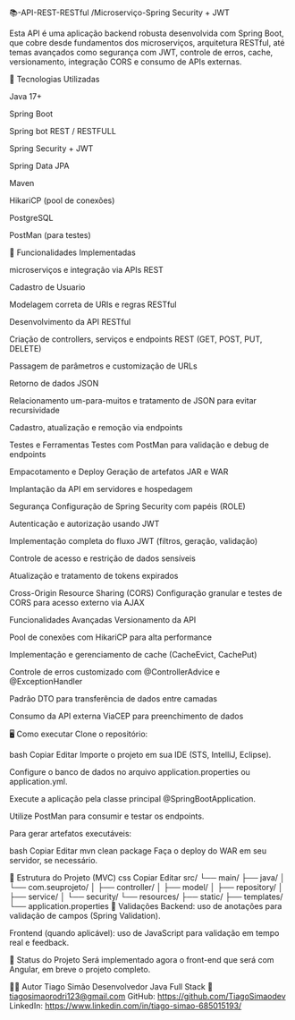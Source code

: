 📚-API-REST-RESTful /Microserviço-Spring Security + JWT

Esta API é uma aplicação backend robusta desenvolvida com Spring Boot, que cobre desde fundamentos dos microserviços, arquitetura RESTful, 
até temas avançados como segurança com JWT, controle de erros, cache, versionamento, integração CORS e consumo de APIs externas.


🚀 Tecnologias Utilizadas

Java 17+

Spring Boot 

Spring bot REST / RESTFULL

Spring Security + JWT

Spring Data JPA

Maven

HikariCP (pool de conexões)

PostgreSQL 

PostMan (para testes)

🔧 Funcionalidades Implementadas

 microserviços e integração via APIs REST

Cadastro de Usuario

Modelagem correta de URIs e regras RESTful

Desenvolvimento da API RESTful

Criação de controllers, serviços e endpoints REST (GET, POST, PUT, DELETE)

Passagem de parâmetros e customização de URLs

Retorno de dados JSON

Relacionamento um-para-muitos e tratamento de JSON para evitar recursividade

Cadastro, atualização e remoção via endpoints

Testes e Ferramentas
Testes com PostMan para validação e debug de endpoints

Empacotamento e Deploy
Geração de artefatos JAR e WAR

Implantação da API em servidores e hospedagem

Segurança
Configuração de Spring Security com papéis (ROLE)

Autenticação e autorização usando JWT

Implementação completa do fluxo JWT (filtros, geração, validação)

Controle de acesso e restrição de dados sensíveis

Atualização e tratamento de tokens expirados

Cross-Origin Resource Sharing (CORS)
Configuração granular e testes de CORS para acesso externo via AJAX

Funcionalidades Avançadas
Versionamento da API

Pool de conexões com HikariCP para alta performance

Implementação e gerenciamento de cache (CacheEvict, CachePut)

Controle de erros customizado com @ControllerAdvice e @ExceptionHandler

Padrão DTO para transferência de dados entre camadas

Consumo da API externa ViaCEP para preenchimento de dados

🖥️ Como executar
Clone o repositório:

bash
Copiar
Editar
Importe o projeto em sua IDE (STS, IntelliJ, Eclipse).

Configure o banco de dados no arquivo application.properties ou application.yml.

Execute a aplicação pela classe principal @SpringBootApplication.

Utilize PostMan para consumir e testar os endpoints.

Para gerar artefatos executáveis:

bash
Copiar
Editar
mvn clean package
Faça o deploy do WAR em seu servidor, se necessário.

📂 Estrutura do Projeto (MVC)
css
Copiar
Editar
src/
└── main/
    ├── java/
    │   └── com.seuprojeto/
    │       ├── controller/
    │       ├── model/
    │       ├── repository/
    │       ├── service/
    │       └── security/
    └── resources/
        ├── static/
        ├── templates/
        └── application.properties
🧪 Validações
Backend: uso de anotações para validação de campos (Spring Validation).

Frontend (quando aplicável): uso de JavaScript para validação em tempo real e feedback.

🚧 Status do Projeto
Será implementado agora o front-end que será com Angular, em breve o projeto completo.

👨‍💻 Autor
Tiago Simão
Desenvolvedor Java Full Stack
📧 tiagosimaorodri123@gmail.com
GitHub: https://github.com/TiagoSimaodev
LinkedIn: https://www.linkedin.com/in/tiago-simao-685015193/
